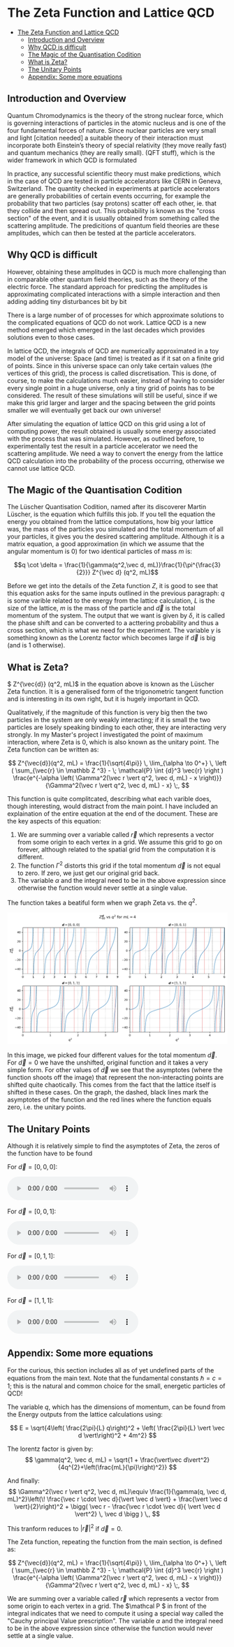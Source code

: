 # The Zeta Function and Lattice QCD

<!--ts-->
* [The Zeta Function and Lattice QCD](#the-zeta-function-and-lattice-qcd)
   * [Introduction and Overview](#introduction-and-overview)
   * [Why QCD is difficult](#why-qcd-is-difficult)
   * [The Magic of the Quantisation Codition](#the-magic-of-the-quantisation-codition)
   * [What is Zeta?](#what-is-zeta)
   * [The Unitary Points](#the-unitary-points)
   * [Appendix: Some more equations](#appendix-some-more-equations)

<!-- Created by https://github.com/ekalinin/github-markdown-toc -->
<!-- Added by: ericrechberger, at: Fri Mar 29 08:50:24 GMT 2024 -->

<!--te-->


## Introduction and Overview


Quantum Chromodynamics is the theory of the strong nuclear force, which is governing interactions of particles in the atomic nucleus and is one of the four fundamental forces of nature. Since nuclear particles are very small and light [citation needed] a suitable theory of their interaction must incorporate both Einstein’s theory of special relativity (they move really fast) and quantum mechanics (they are really small).  (QFT stuff), which is the wider framework in which QCD is formulated

In practice, any successful scientific theory must make predictions, which in the case of QCD are tested in particle accelerators like CERN in Geneva, Switzerland. The quantity checked in experiments at particle accelerators are generally probabilities of certain events occurring, for example the probability that two particles (say protons) scatter off each other, ie. that they collide and then spread out. This probability is known as the "cross section" of the event,  and it is usually obtained from something called the scattering amplitude. The predicitions of quantum field theories are these amplitudes, which can then be tested at the particle accelerators. 

## Why QCD is difficult

However, obtaining these amplitudes in QCD is much more challenging than in comparable other quantum field theories, such as the theory of the electric force. The standard approach for predicting the amplitudes is approximating complicated interactions with a simple interaction and then adding adding tiny disturbances bit by bit

There is a large number of of processes for which approximate solutions to the complicated equations of QCD do not work. Lattice QCD is a new method emerged which emerged in the last decades which provides solutions even to those cases. 

In lattice QCD, the integrals of QCD are numerically approximated in a toy model of the universe: Space (and time) is treated as if it sat on a finite grid of points. Since in this universe space can only take certain values (the vertices of this grid), the process is called discretisation. This is done, of course, to make the calculations much easier, instead of having to consider every single point in a huge universe, only a tiny grid of points has to be considered. The result of these simulations will still be useful, since if we make this grid larger and larger and the spacing between the grid points smaller we will eventually get back our own universe!

After simulating the equation of lattice QCD on this grid using a lot of computing power, the result obtained is usually some energy associated with the process that was simulated. However, as outlined before, to experimentally test the result in a particle accelerator we need the scattering amplitude. We need a way to convert the energy from the lattice QCD calculation into the probability of the process occurring, otherwise we cannot use lattice QCD.


## The Magic of the Quantisation Codition

The Lüscher Quantisation Codition, named after its discoverer Martin Lüscher, is the equation which fulfills this job. If you tell the equation the energy you obtained from the lattice computations, how big your lattice was, the mass of the particles you simulated and the total momentum of all your particles, it gives you the desired scattering amplitude. Although it is a matrix equation, a good approximation (in which we assume that the angular momentum is 0) for two identical particles of mass $m$ is:


$$q \cot \delta  = \frac{1}{\gamma(q^2,\vec d, mL)}\frac{1}{\pi^{\frac{3}{2}}} Z^{\vec d} (q^2, mL)$$

Before we get into the details of the Zeta function $Z$, it is good to see that this equation asks for the same inputs outlined in the previous paragraph: $q$ is some varible related to the energy from the lattice calculation, $L$ is the size of the lattice, $m$ is the mass of the particle and $\vec d$ is the total momentum of the system. The output that we want is given by $\delta$, it is called the phase shift and can be converted to a acttering probability and thus a cross section, which is what we need for the experiment. The variable $\gamma$ is something known as the Lorentz factor which becomes large if $\vec d$ is big (and is 1 otherwise).


## What is Zeta?

$ Z^{\vec{d}} (q^2, mL)$ in the equation above is known as the Lüscher Zeta function. It is a generalised form of the trigonometric tangent function and is interesting in its own right, but it is hugely important in QCD. 

Qualitatively, if the magnitude of this function is very big then the two particles in the system are only weakly interacting; if it is small the two particles are losely speaking binding to each other, they are interacting very strongly. In my Master's project I investigated the point of maximum interaction, where Zeta is 0, which is also known as the unitary point. The Zeta function can be written as:

$$
 Z^{\vec{d}}(q^2, mL) = \frac{1}{\sqrt{4\pi}}
\, \lim_{\alpha \to 0^+} \,  \left ( \sum_{\vec{r} \in \mathbb Z ^3}  - \; \mathcal{P}  \int {d}^3 \vec{r} \right ) \frac{e^{-\alpha \left( \Gamma^2(\vec r \vert q^2, \vec d, mL) - x \right)}}{\Gamma^2(\vec r \vert q^2, \vec d, mL) - x} \;,
$$

This function is quite complitcated, describing what each varible does, though interesting, would distract from the main point. I have included an explaination of the entire equation at the end of the document. These are the key aspects of this equation:

1) We are summing over a variable called $\vec r$ which represents a vector from some origin to each vertex in a grid. We assume this grid to go on forever, although related to the spatial grid from the computation it is different.
2) The function $\Gamma^2$ distorts this grid if the total momentum $\vec d$ is not equal to zero. If zero, we just get our original grid back.
3) The variable $\alpha$ and the integral need to be in the above expression since otherwise the function would never settle at a single value. 

The function takes a beatiful form when we graph Zeta vs. the $q^2$.

![alt text](PublicSummary/zeta_stuff.png)





In this image, we picked four different values for the total momentum $\vec d$. For $\vec d = 0$ we have the unshifted, original function and it takes a very simple form. For other values of $\vec d$ we see that the asymptotes (where the function shoots off the image) that represent the non-interacting points are shifted quite chaotically. This comes from the fact that the lattice itself is shifted in these cases. 
On the graph, the dashed, black lines mark the asymptotes of the function and the red lines where the function equals zero, i.e. the unitary points. 

## The Unitary Points

Although it is relatively simple to find the asymptotes of Zeta, the zeros of the function have to be found 


For $\vec{d} = [0,0,0]$:

<audio controls>
  <source src='PublicSummary/d000.mp3'type="audio/mpeg">
  Your browser does not support the audio element.
</audio>


For $\vec{d} = [0,0,1]$:

<audio controls>
  <source src='PublicSummary/d001.mp3'type="audio/mpeg">
  Your browser does not support the audio element.
</audio>

For $\vec{d} = [0,1,1]$:

<audio controls>
  <source src='PublicSummary/d011.mp3'type="audio/mpeg">
  Your browser does not support the audio element.
</audio>

For $\vec{d} = [1,1,1]$:

<audio controls>
  <source src='PublicSummary/d111.mp3'type="audio/mpeg">
  Your browser does not support the audio element.
</audio>



## Appendix: Some more equations


For the curious, this section includes all as of yet undefined parts of the equations from the main text. Note that the fundamental constants $\hbar = c = 1$; this is the natural and common choice for the small, energetic particles of QCD! 

The variable $q$, which has the dimensions of momentum, can be found from the Energy outputs from the lattice calculations using:


$$
E = \sqrt{4\left( \frac{2\pi}{L} q\right)^2 +   \left( \frac{2\pi}{L} \vert \vec d \vert\right)^2 + 4m^2}
$$

The lorentz factor is given by:
$$
\gamma(q^2, \vec d, mL) =  \sqrt{1 +  \frac{\vert\vec d\vert^2}{4q^{2}+\left(\frac{mL}{\pi}\right)^2}}
$$

And finally:
$$
\Gamma^2(\vec r \vert q^2, \vec d, mL)\equiv \frac{1}{\gamma(q, \vec d, mL)^2}\left(\! \frac{\vec r \cdot \vec d}{\vert \vec d \vert}  + \frac{\vert \vec d \vert}{2}\right)^2 + \bigg( \vec r - \frac{\vec r \cdot \vec d}{  \vert \vec d \vert^2} \, \vec d \bigg  ) \,,
$$

This tranform reduces to $\vert \vec r \vert^2$ if $\vec d = 0$. 


The Zeta function, repeating the function from the main section, is defined as:


$$
 Z^{\vec{d}}(q^2, mL) = \frac{1}{\sqrt{4\pi}}
\, \lim_{\alpha \to 0^+} \,  \left ( \sum_{\vec{r} \in \mathbb Z ^3}  - \; \mathcal{P}  \int {d}^3 \vec{r} \right ) \frac{e^{-\alpha \left( \Gamma^2(\vec r \vert q^2, \vec d, mL) - x \right)}}{\Gamma^2(\vec r \vert q^2, \vec d, mL) - x} \;,
$$


We are summing over a variable called $\vec r$ which represents a vector from some origin to each vertex in a grid. The $\mathcal P $ in front of the integral indicates that we need to compute it using a special way called the "Cauchy principal Value prescription". The variable $\alpha$ and the integral need to be in the above expression since otherwise the function would never settle at a single value. 
